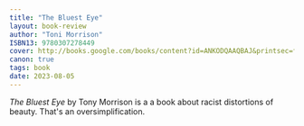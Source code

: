 ```yaml
---
title: "The Bluest Eye"
layout: book-review
author: "Toni Morrison"
ISBN13: 9780307278449
cover: http://books.google.com/books/content?id=ANKODQAAQBAJ&printsec=frontcover&img=1&zoom=1&edge=curl&source=gbs_api
canon: true
tags: book
date: 2023-08-05
---
```


*The Bluest Eye* by Tony Morrison is a a book about racist distortions of beauty.
That's an oversimplification.